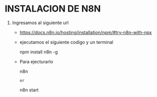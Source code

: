# INSTALACION DE N8N
1. Ingresamos al siguiente url
   - https://docs.n8n.io/hosting/installation/npm/#try-n8n-with-npx
   - ejecutamos el siguiente codigo y un terminal
     
        npm install n8n -g
     
   - Para ejecturarlo
     
        n8n
     
         or
     
        n8n start
